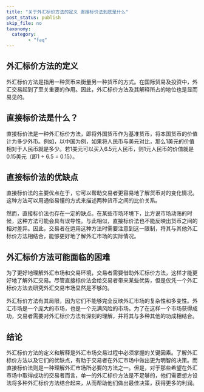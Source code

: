 ```yaml
---
title: "关于外汇标价方法的定义 直接标价法到底是什么"
post_status: publish
skip_file: no
taxonomy:
  category:
        - "faq"
---
```


## 外汇标价方法的定义

外汇标价方法是指用一种货币来衡量另一种货币的方式。在国际贸易及投资中，外汇交易起到了至关重要的作用。因此，外汇标价方法及其解释所占的地位也是显而易见的。

## 直接标价法是什么？

直接标价法是一种外汇标价方法，即将外国货币作为基准货币，将本国货币的价值计为多少外币。例如，以中国为例，如果将人民币与美元对比，那么1美元的价值相对于人民币就是多少。若1美元可以买入6.5元人民币，则1元人民币的价值就是0.15美元（即1 ÷ 6.5 = 0.15）。

## 直接标价法的优缺点

直接标价法的主要优点在于，它可以帮助交易者更容易地了解货币对的变化情况。这种方法可以用通俗易懂的方式来描述两种货币之间的比价关系。

然而，直接标价法也存在一定的缺点。在某些市场环境下，比方说市场动荡的时候，这种方法可能会具有误导性。与此相似，直接标价法也不能反映出货币之间的相对差异。因此，交易者在运用这种方法时需要注意到这一限制，将其与其他外汇标价方法相结合，能够更好地了解外汇市场的实际情况。

## 外汇标价方法可能面临的困难

为了更好地理解外汇市场和交易环境，交易者需要借助外汇标价方法，这样才能更好地了解外汇交易。尽管直接标价法会给交易者带来某些优势，但是仅凭一个外汇标价方法去研究外汇交易市场显然是不够的。

外汇标价方法有其局限，因为它们不能够完全反映外汇市场的复杂性和多变性。外汇市场是一个庞大的市场，也是一个充满风险的市场。为了在这样一个市场获得成功，交易者需要对外汇标价方法有深刻的理解，并将其与多种其他的功成相结合。

## 结论

外汇标价方法的定义和解释是外汇市场交易过程中必须掌握的关键因素。了解外汇标价方法以及它们的优缺点，有助于交易者在外汇市场中做出更为明智的决策。而直接标价法则是一种理解外汇市场所必要的方法之一。但是，对于那些希望在外汇市场中取得成功的交易者而言，单一的外汇标价方法是不足够的，他们需要想方设法将多种外汇标价方法结合起来，从而帮助他们做出最佳决策，获得更多的利润。
